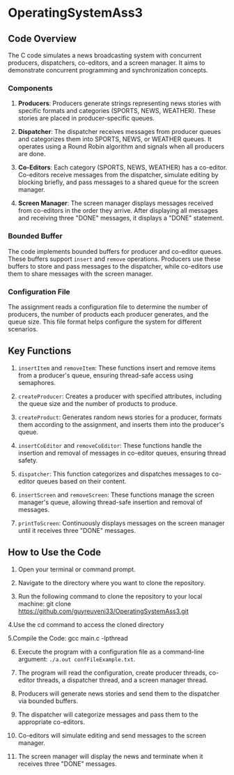 # OperatingSystemAss3

## Code Overview

The C code simulates a news broadcasting system with concurrent producers, dispatchers, co-editors, and a screen manager. It aims to demonstrate concurrent programming and synchronization concepts.

### Components

1. **Producers**: Producers generate strings representing news stories with specific formats and categories (SPORTS, NEWS, WEATHER). These stories are placed in producer-specific queues.

2. **Dispatcher**: The dispatcher receives messages from producer queues and categorizes them into SPORTS, NEWS, or WEATHER queues. It operates using a Round Robin algorithm and signals when all producers are done.

3. **Co-Editors**: Each category (SPORTS, NEWS, WEATHER) has a co-editor. Co-editors receive messages from the dispatcher, simulate editing by blocking briefly, and pass messages to a shared queue for the screen manager.

4. **Screen Manager**: The screen manager displays messages received from co-editors in the order they arrive. After displaying all messages and receiving three "DONE" messages, it displays a "DONE" statement.

### Bounded Buffer

The code implements bounded buffers for producer and co-editor queues. These buffers support `insert` and `remove` operations. Producers use these buffers to store and pass messages to the dispatcher, while co-editors use them to share messages with the screen manager.

### Configuration File

The assignment reads a configuration file to determine the number of producers, the number of products each producer generates, and the queue size. This file format helps configure the system for different scenarios.

## Key Functions

1. `insertItem` and `removeItem`: These functions insert and remove items from a producer's queue, ensuring thread-safe access using semaphores.

2. `createProducer`: Creates a producer with specified attributes, including the queue size and the number of products to produce.

3. `createProduct`: Generates random news stories for a producer, formats them according to the assignment, and inserts them into the producer's queue.

4. `insertCoEditor` and `removeCoEditor`: These functions handle the insertion and removal of messages in co-editor queues, ensuring thread safety.

5. `dispatcher`: This function categorizes and dispatches messages to co-editor queues based on their content.

6. `insertScreen` and `removeScreen`: These functions manage the screen manager's queue, allowing thread-safe insertion and removal of messages.

7. `printToScreen`: Continuously displays messages on the screen manager until it receives three "DONE" messages.

## How to Use the Code

1. Open your terminal or command prompt.

2. Navigate to the directory where you want to clone the repository.

3. Run the following command to clone the repository to your local machine:
git clone https://github.com/guyreuveni33/OperatingSystemAss3.git

4.Use the cd command to access the cloned directory

5.Compile the Code:
gcc main.c -lpthread

6. Execute the program with a configuration file as a command-line argument: `./a.out confFileExample.txt`.

7. The program will read the configuration, create producer threads, co-editor threads, a dispatcher thread, and a screen manager thread.

8. Producers will generate news stories and send them to the dispatcher via bounded buffers.

8. The dispatcher will categorize messages and pass them to the appropriate co-editors.

9. Co-editors will simulate editing and send messages to the screen manager.

10. The screen manager will display the news and terminate when it receives three "DONE" messages.
